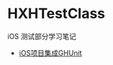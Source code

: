 # HXHTestClass
iOS 测试部分学习笔记

* [iOS项目集成GHUnit](http://blog.csdn.net/lpw__7754/article/details/52092797)

